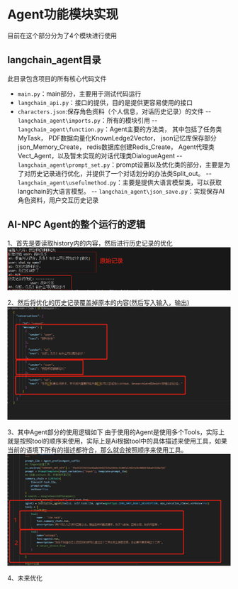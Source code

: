# Agent功能模块实现


目前在这个部分分为了4个模块进行使用
## langchain_agent目录
此目录包含项目的所有核心代码文件


- `main.py`：main部分，主要用于测试代码运行
- `langchain_api.py`：接口的提供，目的是提供更容易使用的接口
- `characters.json`:保存角色资料（个人信息，对话历史记录）的文件
-- `langchain_agent\imports.py`：所有的模块引用
-- `langchain_agent\function.py`：Agent主要的方法类，
其中包括了任务类MyTask，
PDF数据向量化KnownLedge2Vector，
json记忆库保存部分json_Memory_Create，
redis数据库创建Redis_Create，
Agent代理类Vect_Agent，以及暂未实现的对话代理类DialogueAgent
-- `langchain_agent\prompt_set.py`：prompt设置以及优化类的部分，主要是为了对历史记录进行优化，并提供了一个对话划分的办法类Split_out。
-- `langchain_agent\usefulmethod.py`：主要是提供大语言模型类，可以获取langchain的大语言模型。
-- `langchain_agent\json_save.py`：实现保存AI角色资料，用户交互历史记录

## AI-NPC Agent的整个运行的逻辑

1、首先是要读取history内的内容，然后进行历史记录的优化
![history_optimostic](Images/history_optimistic.png)

2、然后将优化的历史记录覆盖掉原本的内容(然后写入输入，输出)
![history_write](Images/history_write.png)

3、其中Agent部分的使用逻辑如下
由于使用的Agent是使用多个Tools，实际上就是按照tool的顺序来使用，实际上是Ai根据tool中的具体描述来使用工具，如果当前的语境下所有的描述都符合，那么就会按照顺序来使用工具。
![Agent_tool](Images/Agent_tool.png)

4、未来优化






